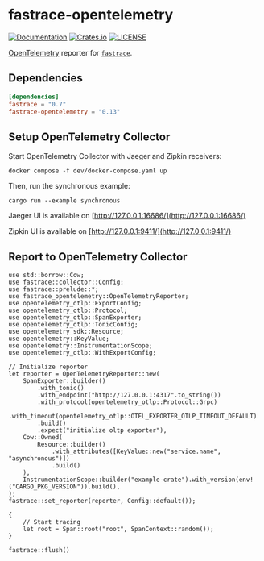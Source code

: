 # fastrace-opentelemetry

[![Documentation](https://docs.rs/fastrace-opentelemetry/badge.svg)](https://docs.rs/fastrace-opentelemetry/)
[![Crates.io](https://img.shields.io/crates/v/fastrace-opentelemetry.svg)](https://crates.io/crates/fastrace-opentelemetry)
[![LICENSE](https://img.shields.io/github/license/fast/fastrace.svg)](https://github.com/fast/fastrace/blob/main/LICENSE)

[OpenTelemetry](https://github.com/open-telemetry/opentelemetry-rust) reporter for [`fastrace`](https://crates.io/crates/fastrace).

## Dependencies

```toml
[dependencies]
fastrace = "0.7"
fastrace-opentelemetry = "0.13"
```

## Setup OpenTelemetry Collector

Start OpenTelemetry Collector with Jaeger and Zipkin receivers:

```shell
docker compose -f dev/docker-compose.yaml up
```

Then, run the synchronous example:

```shell
cargo run --example synchronous
```

Jaeger UI is available on [http://127.0.0.1:16686/](http://127.0.0.1:16686/)

Zipkin UI is available on [http://127.0.0.1:9411/](http://127.0.0.1:9411/)

## Report to OpenTelemetry Collector

```rust, no_run
use std::borrow::Cow;
use fastrace::collector::Config;
use fastrace::prelude::*;
use fastrace_opentelemetry::OpenTelemetryReporter;
use opentelemetry_otlp::ExportConfig;
use opentelemetry_otlp::Protocol;
use opentelemetry_otlp::SpanExporter;
use opentelemetry_otlp::TonicConfig;
use opentelemetry_sdk::Resource;
use opentelemetry::KeyValue;
use opentelemetry::InstrumentationScope;
use opentelemetry_otlp::WithExportConfig;

// Initialize reporter
let reporter = OpenTelemetryReporter::new(
    SpanExporter::builder()
        .with_tonic()
        .with_endpoint("http://127.0.0.1:4317".to_string())
        .with_protocol(opentelemetry_otlp::Protocol::Grpc)
        .with_timeout(opentelemetry_otlp::OTEL_EXPORTER_OTLP_TIMEOUT_DEFAULT)
        .build()
        .expect("initialize oltp exporter"),
    Cow::Owned(
        Resource::builder()
            .with_attributes([KeyValue::new("service.name", "asynchronous")])
            .build()
    ),
    InstrumentationScope::builder("example-crate").with_version(env!("CARGO_PKG_VERSION")).build(),
);
fastrace::set_reporter(reporter, Config::default());

{
    // Start tracing
    let root = Span::root("root", SpanContext::random());
}

fastrace::flush()
```
